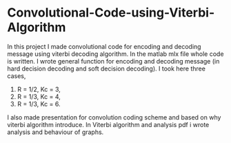# Convolutional-Code-using-Viterbi-Algorithm
In this project I made convolutional code for encoding and decoding message using viterbi decoding algorithm. In the matlab mlx file whole code is written. I wrote general function for encoding and decoding message (in hard decision decoding and soft decision decoding). I took here three cases,
1. R = 1/2, Kc = 3,
2. R = 1/3, Kc = 4,
3. R = 1/3, Kc = 6.

I also made presentation for convolution coding scheme and based on why viterbi algorithm introduce.
In Viterbi algorithm and analysis pdf i wrote analysis and behaviour of graphs. 
